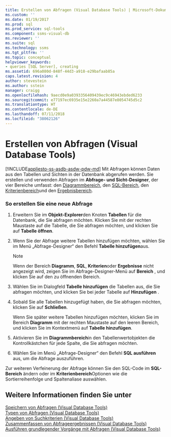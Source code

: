 ```yaml
---
title: Erstellen von Abfragen (Visual Database Tools) | Microsoft-Dokumentation
ms.custom: ''
ms.date: 01/19/2017
ms.prod: sql
ms.prod_service: sql-tools
ms.component: ssms-visual-db
ms.reviewer: ''
ms.suite: sql
ms.technology: ssms
ms.tgt_pltfrm: ''
ms.topic: conceptual
helpviewer_keywords:
- queries [SQL Server], creating
ms.assetid: 696a080d-848f-44d3-a918-e29bafaab85a
caps.latest.revision: 4
author: stevestein
ms.author: sstein
manager: craigg
ms.openlocfilehash: 9aecd0e9a0393356409439ec9c46943ebded6233
ms.sourcegitcommit: e77197ec6935e15e2260a7a44587e8054745d5c2
ms.translationtype: HT
ms.contentlocale: de-DE
ms.lasthandoff: 07/11/2018
ms.locfileid: "38062126"
---
```

# <a name="create-queries-visual-database-tools"></a>Erstellen von Abfragen (Visual Database Tools)
[!INCLUDE[appliesto-ss-asdb-asdw-pdw-md](../../includes/appliesto-ss-asdb-asdw-pdw-md.md)]
Mit Abfragen können Daten aus den Tabellen und Sichten in der Datenbank abgerufen werden. Sie erstellen und verwenden Abfragen im **Abfrage- und Sicht-Designer**, der vier Bereiche umfasst: den [Diagrammbereich](../../ssms/visual-db-tools/diagram-pane-visual-database-tools.md), den [SQL-Bereich](../../ssms/visual-db-tools/sql-pane-visual-database-tools.md), den [Kriterienbereich](../../ssms/visual-db-tools/criteria-pane-visual-database-tools.md)und den [Ergebnisbereich](../../ssms/visual-db-tools/results-pane-visual-database-tools.md).  
  
### <a name="to-create-a-new-query"></a>So erstellen Sie eine neue Abfrage  
  
1.  Erweitern Sie im **Objekt-Explorer**den Knoten **Tabellen** für die Datenbank, die Sie abfragen möchten. Klicken Sie mit der rechten Maustaste auf die Tabelle, die Sie abfragen möchten, und klicken Sie auf **Tabelle öffnen**.  
  
2.  Wenn Sie der Abfrage weitere Tabellen hinzufügen möchten, wählen Sie im Menü „Abfrage-Designer“ den Befehl **Tabelle hinzufügen**aus.  
  
    > [!NOTE]  
    > Wenn der Bereich **Diagramm**, **SQL**, **Kriterien**oder **Ergebnisse** nicht angezeigt wird, zeigen Sie im Abfrage-Designer-Menü auf **Bereich** , und klicken Sie auf den zu öffnenden Bereich.  
  
3.  Wählen Sie im Dialogfeld **Tabelle hinzufügen** die Tabellen aus, die Sie abfragen möchten, und klicken Sie bei jeder Tabelle auf **Hinzufügen** .  
  
4.  Sobald Sie alle Tabellen hinzugefügt haben, die Sie abfragen möchten, klicken Sie auf **Schließen**.  
  
    Wenn Sie später weitere Tabellen hinzufügen möchten, klicken Sie im Bereich **Diagramm** mit der rechten Maustaste auf den leeren Bereich, und klicken Sie im Kontextmenü auf **Tabelle hinzufügen**.  
  
5.  Aktivieren Sie im **Diagrammbereich**in den Tabellenwertobjekten die Kontrollkästchen für jede Spalte, die Sie abfragen möchten.  
  
6.  Wählen Sie im Menü „Abfrage-Designer“ den Befehl **SQL ausführen** aus, um die Abfrage auszuführen.  
  
Zur weiteren Verfeinerung der Abfrage können Sie den SQL-Code im **SQL-Bereich** ändern oder im **Kriterienbereich**Optionen wie die Sortierreihenfolge und Spaltenaliase auswählen.  
  
## <a name="see-also"></a>Weitere Informationen finden Sie unter  
[Speichern von Abfragen &#40;Visual Database Tools&#41;](../../ssms/visual-db-tools/save-queries-visual-database-tools.md)  
[Typen von Abfragen &#40;Visual Database Tools&#41;](../../ssms/visual-db-tools/types-of-queries-visual-database-tools.md)  
[Angeben von Suchkriterien &#40;Visual Database Tools&#41;](../../ssms/visual-db-tools/specify-search-criteria-visual-database-tools.md)  
[Zusammenfassen von Abfrageergebnissen &#40;Visual Database Tools&#41;](../../ssms/visual-db-tools/summarize-query-results-visual-database-tools.md)  
[Ausführen grundlegender Vorgänge mit Abfragen &#40;Visual Database Tools&#41;](../../ssms/visual-db-tools/perform-basic-operations-with-queries-visual-database-tools.md)  
  
